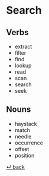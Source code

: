 # Search

## Verbs

  - extract
  - filter
  - find
  - lookup
  - read
  - scan
  - search
  - seek
  
## Nouns

  - haystack
  - match
  - needle
  - occurrence
  - offset
  - position

[↵ back](../README.md)
